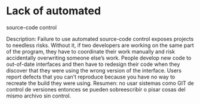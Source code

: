 # Lack of automated
source-code control

Description: Failure to use automated source-code control exposes projects to needless risks. Without it, if two developers are working on the same part of the program, they have to coordinate their work manually and risk accidentally overwriting someone else’s work. People develop new code to out-of-date interfaces and then have to redesign their code when they discover that they were using the wrong version of the interface. Users report defects that you can’t reproduce because you have no way to recreate the build they were using.
Resumen: no usar sistemas como GIT de control de versiones entonces se pueden sobreescribir o pisar cosas del mismo archivo sin control.